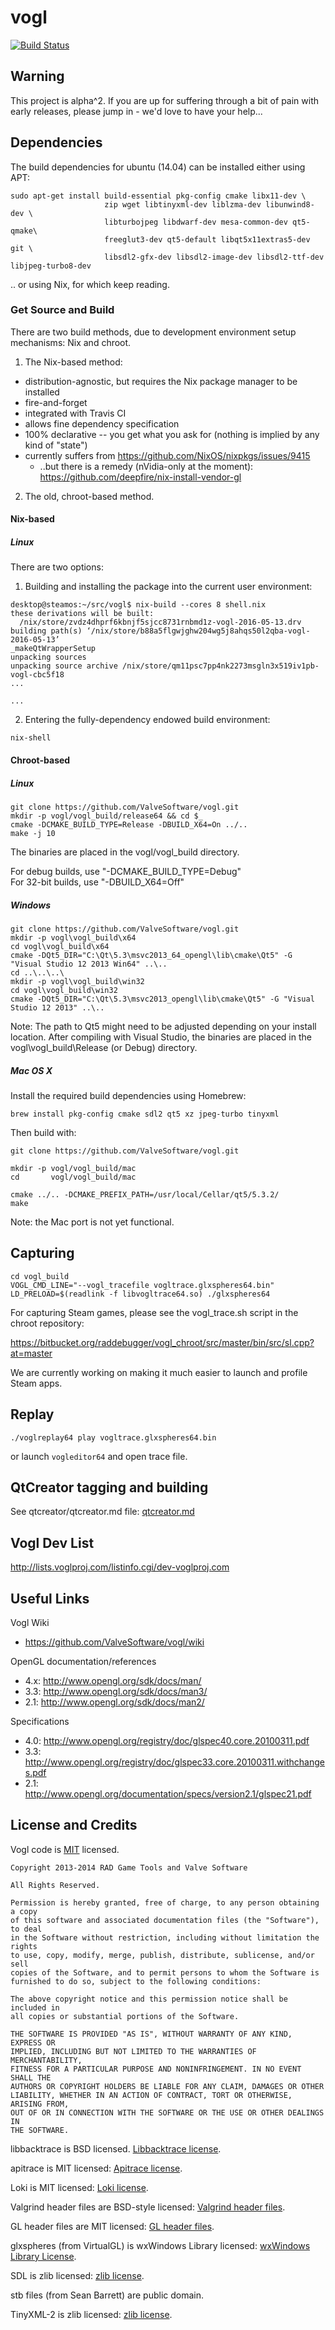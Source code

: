vogl
=============
[![Build Status](https://travis-ci.org/deepfire/vogl.svg?branch=master)](https://travis-ci.org/deepfire/vogl)

## Warning ##

This project is alpha^2. If you are up for suffering through a bit of pain with early releases, please jump in - we'd love to have your help...

## Dependencies ##

The build dependencies for ubuntu (14.04) can be installed either using APT:
```
sudo apt-get install build-essential pkg-config cmake libx11-dev \
                     zip wget libtinyxml-dev liblzma-dev libunwind8-dev \
                     libturbojpeg libdwarf-dev mesa-common-dev qt5-qmake\
                     freeglut3-dev qt5-default libqt5x11extras5-dev git \
                     libsdl2-gfx-dev libsdl2-image-dev libsdl2-ttf-dev libjpeg-turbo8-dev
```
.. or using Nix, for which keep reading.

### Get Source and Build ###

There are two build methods, due to development environment setup mechanisms: Nix and chroot.

1. The Nix-based method:

  - distribution-agnostic, but requires the Nix package manager to be installed
  - fire-and-forget
  - integrated with Travis CI
  - allows fine dependency specification
  - 100% declarative -- you get what you ask for (nothing is implied by any kind of "state")
  - currently suffers from https://github.com/NixOS/nixpkgs/issues/9415
    - ..but there is a remedy (nVidia-only at the moment): https://github.com/deepfire/nix-install-vendor-gl

2. The old, chroot-based method.

#### Nix-based ####

##### Linux ####

There are two options:

1. Building and installing the package into the current user environment:

```
desktop@steamos:~/src/vogl$ nix-build --cores 8 shell.nix
these derivations will be built:
  /nix/store/zvdz4dhprf6kbnjf5sjcc8731rnbmd1z-vogl-2016-05-13.drv
building path(s) ‘/nix/store/b88a5flgwjghw204wg5j8ahqs50l2qba-vogl-2016-05-13’
_makeQtWrapperSetup
unpacking sources
unpacking source archive /nix/store/qm11psc7pp4nk2273msgln3x519iv1pb-vogl-cbc5f18
...

...
```

2. Entering the fully-dependency endowed build environment:
```
nix-shell
```


#### Chroot-based ####

##### Linux ####

```
git clone https://github.com/ValveSoftware/vogl.git  
mkdir -p vogl/vogl_build/release64 && cd $_  
cmake -DCMAKE_BUILD_TYPE=Release -DBUILD_X64=On ../..
make -j 10
```

The binaries are placed in the vogl/vogl_build directory.

For debug builds, use "-DCMAKE_BUILD_TYPE=Debug"  
For 32-bit builds, use "-DBUILD_X64=Off"  

##### Windows ####

```
git clone https://github.com/ValveSoftware/vogl.git
mkdir -p vogl\vogl_build\x64
cd vogl\vogl_build\x64
cmake -DQt5_DIR="C:\Qt\5.3\msvc2013_64_opengl\lib\cmake\Qt5" -G "Visual Studio 12 2013 Win64" ..\..
cd ..\..\..\
mkdir -p vogl\vogl_build\win32
cd vogl\vogl_build\win32
cmake -DQt5_DIR="C:\Qt\5.3\msvc2013_opengl\lib\cmake\Qt5" -G "Visual Studio 12 2013" ..\..
```

Note: The path to Qt5 might need to be adjusted depending on your install location.
After compiling with Visual Studio, the binaries are placed in the vogl\vogl_build\Release (or Debug) directory.

##### Mac OS X ###

Install the required build dependencies using Homebrew:

```
brew install pkg-config cmake sdl2 qt5 xz jpeg-turbo tinyxml
```

Then build with:

```
git clone https://github.com/ValveSoftware/vogl.git

mkdir -p vogl/vogl_build/mac
cd       vogl/vogl_build/mac

cmake ../.. -DCMAKE_PREFIX_PATH=/usr/local/Cellar/qt5/5.3.2/
make
```

Note: the Mac port is not yet functional.

## Capturing ##

```
cd vogl_build
VOGL_CMD_LINE="--vogl_tracefile vogltrace.glxspheres64.bin" LD_PRELOAD=$(readlink -f libvogltrace64.so) ./glxspheres64  
```

For capturing Steam games, please see the vogl_trace.sh script in the chroot repository:

https://bitbucket.org/raddebugger/vogl_chroot/src/master/bin/src/sl.cpp?at=master

We are currently working on making it much easier to launch and profile Steam apps.

## Replay ##

```
./voglreplay64 play vogltrace.glxspheres64.bin
```

or launch `vogleditor64` and open trace file.

## QtCreator tagging and building ##

  See qtcreator/qtcreator.md file: [qtcreator.md](qtcreator/qtcreator.md)

## Vogl Dev List ##

  http://lists.voglproj.com/listinfo.cgi/dev-voglproj.com

## Useful Links ##

Vogl Wiki

* https://github.com/ValveSoftware/vogl/wiki

OpenGL documentation/references

* 4.x: http://www.opengl.org/sdk/docs/man/
* 3.3: http://www.opengl.org/sdk/docs/man3/
* 2.1: http://www.opengl.org/sdk/docs/man2/

Specifications

* 4.0: http://www.opengl.org/registry/doc/glspec40.core.20100311.pdf
* 3.3: http://www.opengl.org/registry/doc/glspec33.core.20100311.withchanges.pdf
* 2.1: http://www.opengl.org/documentation/specs/version2.1/glspec21.pdf

## License and Credits ##

Vogl code is [MIT](http://opensource.org/licenses/MIT) licensed. 

```
Copyright 2013-2014 RAD Game Tools and Valve Software

All Rights Reserved.

Permission is hereby granted, free of charge, to any person obtaining a copy
of this software and associated documentation files (the "Software"), to deal
in the Software without restriction, including without limitation the rights
to use, copy, modify, merge, publish, distribute, sublicense, and/or sell
copies of the Software, and to permit persons to whom the Software is
furnished to do so, subject to the following conditions:

The above copyright notice and this permission notice shall be included in
all copies or substantial portions of the Software.

THE SOFTWARE IS PROVIDED "AS IS", WITHOUT WARRANTY OF ANY KIND, EXPRESS OR
IMPLIED, INCLUDING BUT NOT LIMITED TO THE WARRANTIES OF MERCHANTABILITY,
FITNESS FOR A PARTICULAR PURPOSE AND NONINFRINGEMENT. IN NO EVENT SHALL THE
AUTHORS OR COPYRIGHT HOLDERS BE LIABLE FOR ANY CLAIM, DAMAGES OR OTHER
LIABILITY, WHETHER IN AN ACTION OF CONTRACT, TORT OR OTHERWISE, ARISING FROM,
OUT OF OR IN CONNECTION WITH THE SOFTWARE OR THE USE OR OTHER DEALINGS IN
THE SOFTWARE.
```

libbacktrace is BSD licensed. [Libbacktrace license](https://github.com/mirrors/gcc/blob/master/libbacktrace/README).

apitrace is MIT licensed: [Apitrace license](https://github.com/apitrace/apitrace/blob/master/LICENSE).

Loki is MIT licensed: [Loki license](http://loki-lib.sourceforge.net/index.php?n=Main.License).

Valgrind header files are BSD-style licensed: [Valgrind header files](http://valgrind.org/docs/manual/manual-intro.html).

GL header files are MIT licensed: [GL header files](http://www.opengl.org/registry/).

glxspheres (from VirtualGL) is wxWindows Library licensed: [wxWindows Library License](http://www.virtualgl.org/About/License).

SDL is zlib licensed: [zlib license](http://www.libsdl.org/license.php).

stb files (from Sean Barrett) are public domain.

TinyXML-2 is zlib licensed: [zlib license](https://github.com/leethomason/tinyxml2).

